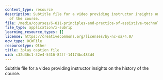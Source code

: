 ```yaml
---
content_type: resource
description: Subtitle file for a video providing instructor insights on the history
  of the course.
file: /media/courses/6-811-principles-and-practice-of-assistive-technology-fall-2014/c32d36c132e4541682ff14174bc483d4_DbUa8w0W74.vtt
file_type: application/x-subrip
learning_resource_types: []
license: https://creativecommons.org/licenses/by-nc-sa/4.0/
ocw_type: OCWFile
resourcetype: Other
title: 3play caption file
uid: c32d36c1-32e4-5416-82ff-14174bc483d4
---
```

Subtitle file for a video providing instructor insights on the history of the course.